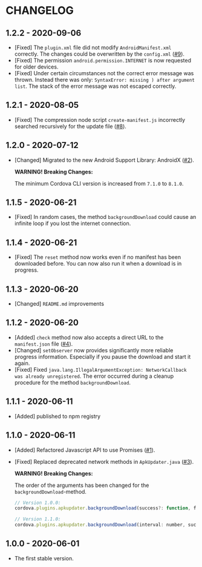 # CHANGELOG

## 1.2.2 - 2020-09-06

* [Fixed] The `plugin.xml` file did not modify `AndroidManifest.xml` correctly. The changes could be overwritten by the `config.xml` ([#9](https://github.com/kolbasa/cordova-plugin-apkupdater/issues/9)).
* [Fixed] The permission `android.permission.INTERNET` is now requested for older devices.
* [Fixed] Under certain circumstances not the correct error message was thrown. Instead there was only: `SyntaxError: missing ) after argument list`. The stack of the error message was not escaped correctly.

## 1.2.1 - 2020-08-05

* [Fixed] The compression node script `create-manifest.js` incorrectly searched recursively for the update file ([#8](https://github.com/kolbasa/cordova-plugin-apkupdater/issues/8#issuecomment-669294103)).

## 1.2.0 - 2020-07-12

- [Changed] Migrated to the new Android Support Library: AndroidX ([#2](https://github.com/kolbasa/cordova-plugin-apkupdater/issues/2#issuecomment-656645632)).

    **WARNING! Breaking Changes:**

    The minimum Cordova CLI version is increased from `7.1.0` to `8.1.0`.

## 1.1.5 - 2020-06-21

- [Fixed] In random cases, the method `backgroundDownload` could cause an infinite loop if you lost the internet connection.

## 1.1.4 - 2020-06-21

- [Fixed] The `reset` method now works even if no manifest has been downloaded before. You can now also run it when a download is in progress.

## 1.1.3 - 2020-06-20

- [Changed] `README.md` improvements

## 1.1.2 - 2020-06-20

- [Added] `check` method now also accepts a direct URL to the `manifest.json` file ([#4](https://github.com/kolbasa/cordova-plugin-apkupdater/issues/4)).
- [Changed] `setObserver` now provides significantly more reliable progress information. Especially if you pause the download and start it again.
- [Fixed] Fixed `java.lang.IllegalArgumentException: NetworkCallback was already unregistered`. The error occurred during a cleanup procedure for the method `backgroundDownload`.

## 1.1.1 - 2020-06-11

- [Added] published to npm registry

## 1.1.0 - 2020-06-11

- [Added] Refactored Javascript API to use Promises ([#1](https://github.com/kolbasa/cordova-plugin-apkupdater/issues/1)).
- [Fixed] Replaced deprecated network methods in `ApkUpdater.java` ([#3](https://github.com/kolbasa/cordova-plugin-apkupdater/issues/3)).

    **WARNING! Breaking Changes:**

    The order of the arguments has been changed for the `backgroundDownload`-method.

    ```javascript
    // Version 1.0.0:
    cordova.plugins.apkupdater.backgroundDownload(success?: function, failure?: function, interval: number)

    // Version 1.1.0:
    cordova.plugins.apkupdater.backgroundDownload(interval: number, success?: function, failure?: function)
    ```

## 1.0.0 - 2020-06-01

- The first stable version.

